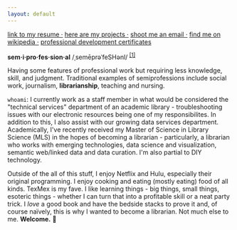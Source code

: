 ```yaml
---
layout: default
---
```

[link to my resume ·](./resume.html)
[here are my projects ·](https://aouriri.github.io/blog/)
[shoot me an email ·](mailto:ateauriri@gmail.com)
[find me on wikipedia ·](https://en.wikipedia.org/wiki/User:Auriri)
[professional development certificates](./certificates.html)

**sem·i·pro·fes·sion·al**
/ˌsemēprəˈfeSHənl/ <sup>[[1]](https://en.wikipedia.org/wiki/Semiprofession#cite_ref-1)</sup>

Having some features of professional work but requiring less knowledge, skill, and judgment. Traditional examples of semiprofessions include social work, journalism, **librarianship**, teaching and nursing.

`whoami`: I currently work as a staff member in what would be considered the "technical services" department of an academic library - troubleshooting issues with our electronic resources being one of my responsibilites. In addition to this, I also assist with our growing data services department. Academically, I've recently received my Master of Science in Library Science (MLS) in the hopes of becoming a librarian - particularly, a librarian who works with emerging technologies, data science and visualization, semantic web/linked data and data curation. I'm also partial to DIY technology.

Outside of the all of this stuff, I enjoy Netflix and Hulu, especially their original programming. I enjoy cooking and eating (mostly eating) food of all kinds. TexMex is my fave. I like learning things - big things, small things, esoteric things - whether I can turn that into a profitable skill or a neat party trick. I *love* a good book and have the bedside stacks to prove it and, of course naïvely, this is why I wanted to become a librarian. Not much else to me. **Welcome.** :wave:
